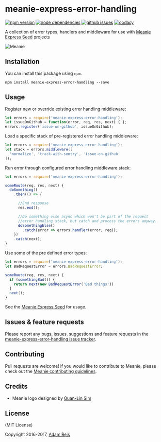 # meanie-express-error-handling

[![npm version](https://img.shields.io/npm/v/meanie-express-error-handling.svg)](https://www.npmjs.com/package/meanie-express-error-handling)
[![node dependencies](https://david-dm.org/meanie/express-error-handling.svg)](https://david-dm.org/meanie/express-error-handling)
[![github issues](https://img.shields.io/github/issues/meanie/express-error-handling.svg)](https://github.com/meanie/express-error-handling/issues)
[![codacy](https://img.shields.io/codacy/4864254c6487475690821ffd20c498f0.svg)](https://www.codacy.com/app/meanie/express-error-handling)


A collection of error types, handlers and middleware for use with [Meanie Express Seed](https://github.com/meanie/express-seed) projects

![Meanie](https://raw.githubusercontent.com/meanie/meanie/master/meanie-logo-full.png)

## Installation

You can install this package using `npm`.

```shell
npm install meanie-express-error-handling --save
```

## Usage

Register new or override existing error handling middleware:

```js
let errors = require('meanie-express-error-handling');
let issueOnGithub = function(error, req, res, next) { };
errors.register('issue-on-github', issueOnGithub);
```

Load a specific stack of pre-registered error handling middleware:

```js
let errors = require('meanie-express-error-handling');
let stack = errors.middleware([
  'normalize', 'track-with-sentry', 'issue-on-github'
]);
```

Run error through configured error handling middleware stack:

```js
let errors = require('meanie-express-error-handling');

someRoute(req, res, next) {
  doSomething()
    .then(() => {

      //End response
      res.end();

      //Do something else async which won't be part of the request
      //error handling stack, but catch and process the errors anyway.
      doSomethingElse()
        .catch(error => errors.handler(error, req));
    })
    .catch(next);
}
```

Use some of the pre defined error types:

```js
let errors = require('meanie-express-error-handling');
let BadRequestError = errors.BadRequestError;

someRoute(req, res, next) {
  if (somethingBad()) {
    return next(new BadRequestError('Bad things'))
  }
  next();
}
```

See the [Meanie Express Seed](https://github.com/meanie/express-seed) for usage.

## Issues & feature requests

Please report any bugs, issues, suggestions and feature requests in the [meanie-express-error-handling issue tracker](https://github.com/meanie/express-error-handling/issues).

## Contributing

Pull requests are welcome! If you would like to contribute to Meanie, please check out the [Meanie contributing guidelines](https://github.com/meanie/meanie/blob/master/CONTRIBUTING.md).

## Credits

* Meanie logo designed by [Quan-Lin Sim](mailto:quan.lin.sim+meanie@gmail.com)

## License
(MIT License)

Copyright 2016-2017, [Adam Reis](http://adam.reis.nz)
